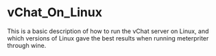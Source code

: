 # vChat_On_Linux
This is a basic description of how to run the vChat server on Linux, and which versions of Linux gave the best results when running meterpriter through wine.
